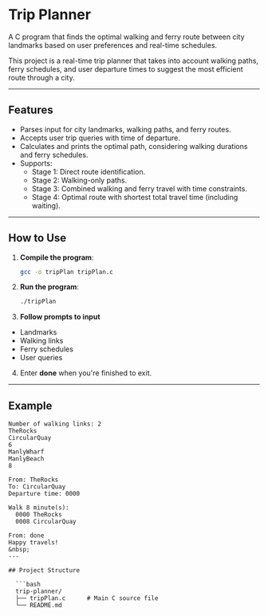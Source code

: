 # Trip Planner
A C program that finds the optimal walking and ferry route between city landmarks based on user preferences and real-time schedules.

This project is a real-time trip planner that takes into account walking paths, ferry schedules, and user departure times to suggest the most efficient route through a city.

---

## Features

- Parses input for city landmarks, walking paths, and ferry routes.
- Accepts user trip queries with time of departure.
- Calculates and prints the optimal path, considering walking durations and ferry schedules.
- Supports:
  - Stage 1: Direct route identification.
  - Stage 2: Walking-only paths.
  - Stage 3: Combined walking and ferry travel with time constraints.
  - Stage 4: Optimal route with shortest total travel time (including waiting).

---

## How to Use

1. **Compile the program**:

   ```bash
   gcc -o tripPlan tripPlan.c

2. **Run the program**:

   ```bash
   ./tripPlan

3. **Follow prompts to input**
  - Landmarks
  - Walking links
  - Ferry schedules
  - User queries

4. Enter **done** when you're finished to exit.

---

## Example

```text
Number of walking links: 2
TheRocks
CircularQuay
6
ManlyWharf
ManlyBeach
8

From: TheRocks
To: CircularQuay
Departure time: 0000

Walk 8 minute(s):
  0000 TheRocks
  0008 CircularQuay

From: done
Happy travels!
&nbsp;
---

## Project Structure

  ```bash
  trip-planner/
  ├── tripPlan.c      # Main C source file
  └── README.md      


